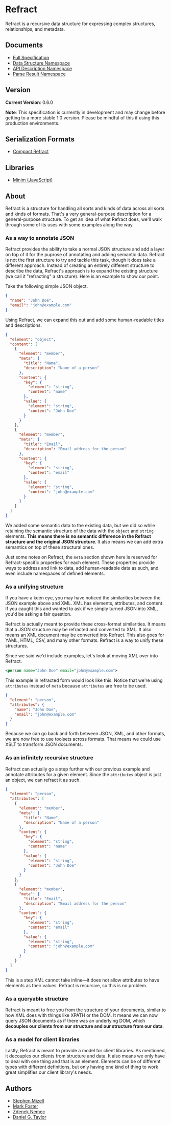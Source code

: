 # Refract

Refract is a recursive data structure for expressing complex structures, relationships, and metadata.

## Documents

- [Full Specification](refract-spec.md)
- [Data Structure Namespace](namespaces/data-structure-namespace.md)
- [API Description Namespace](namespaces/api-description-namespace.md)
- [Parse Result Namespace](namespaces/parse-result-namespace.md)

## Version

**Current Version**: 0.6.0

**Note**: This specification is currently in development and may change before getting to a more stable 1.0 version. Please be mindful of this if using this production environments.

## Serialization Formats

- [Compact Refract](formats/compact-refract.md)

## Libraries

- [Minim (JavaScript)](https://github.com/smizell/minim)

## About

Refract is a structure for handling all sorts and kinds of data across all sorts and kinds of formats. That's a very general-purpose description for a general-purpose structure. To get an idea of what Refract does, we'll walk through some of its uses with some examples along the way.

### As a way to annotate JSON

Refract provides the ability to take a normal JSON structure and add a layer on top of it for the puprose of annotating and adding semantic data. Refract is not the first structure to try and tackle this task, though it does take a different approach. Instead of creating an entirely different structure to describe the data, Refract's approach is to expand the existing structure (we call it "refracting" a structure). Here is an example to show our point.

Take the following simple JSON object.

```json
{
  "name": "John Doe",
  "email": "john@example.com"
}
```

Using Refract, we can expand this out and add some human-readable titles and descriptions.

```json
{
  "element": "object",
  "content": [
    {
      "element": "member",
      "meta": {
        "title": "Name",
        "description": "Name of a person"
      },
      "content": {
        "key": {
          "element": "string",
          "content": "name"
        },
        "value": {
          "element": "string",
          "content": "John Doe"
        }
      }
    },
    {
      "element": "member",
      "meta": {
        "title": "Email",
        "description": "Email address for the person"
      },
      "content": {
        "key": {
          "element": "string",
          "content": "email"
        },
        "value": {
          "element": "string",
          "content": "john@example.com"
        }
      }
    }
  ]
}
```

We added some semantic data to the existing data, but we did so while retaining the semantic structure of the data with the `object` and `string` elements. **This means there is no semantic difference in the Refract structure and the original JSON structure**. It also means we can add extra semantics on top of these structural ones.

Just some notes on Refract, the `meta` section shown here is reserved for Refract-specific properties for each element. These properties provide ways to address and link to data, add human-readable data as such, and even include namespaces of defined elements.

### As a unifying structure

If you have a keen eye, you may have noticed the similarities between the JSON example above and XML. XML has elements, attributes, and content. If you caught this and wanted to ask if we simply turned JSON into XML, you'd be asking a fair question.

Refract is actually meant to provide these cross-format similarities. It means that a JSON structure may be refracted and converted to XML. It also means an XML document may be converted into Refract. This also goes for YAML, HTML, CSV, and many other formats. Refract is a way to unify these structures.

Since we said we'd include examples, let's look at moving XML over into Refract.

```xml
<person name="John Doe" email="john@example.com">
```

This example in refracted form would look like this. Notice that we're using `attributes` instead of `meta` because `attributes` are free to be used.

```json
{
  "element": "person",
  "attributes": {
    "name": "John Doe",
    "email": "john@example.com"
  }
}
```

Because we can go back and forth between JSON, XML, and other formats, we are now free to use toolsets across formats. That means we could use XSLT to transform JSON documents.

### As an infinitely recursive structure

Refract can actually go a step further with our previous example and annotate attributes for a given element. Since the `attributes` object is just an object, we can refract it as such.

```json
{
  "element": "person",
  "attributes": [
    {
      "element": "member",
      "meta": {
        "title": "Name",
        "description": "Name of a person"
      },
      "content": {
        "key": {
          "element": "string",
          "content": "name"
        },
        "value": {
          "element": "string",
          "content": "John Doe"
        }
      }
    },
    {
      "element": "member",
      "meta": {
        "title": "Email",
        "description": "Email address for the person"
      },
      "content": {
        "key": {
          "element": "string",
          "content": "email"
        },
        "value": {
          "element": "string",
          "content": "john@example.com"
        }
      }
    }
  ]
}
```

This is a step XML cannot take inline—it does not allow attributes to have elements as their values. Refract is recursive, so this is no problem.

### As a queryable structure

Refract is meant to free you from the structure of your documents, similar to how XML does with things like XPATH or the DOM. It means we can now query JSON documents as if there was an underlying DOM, which **decouples our clients from our structure and our structure from our data**.

### As a model for client libraries

Lastly, Refract is meant to provide a model for client libraries. As mentioned, it decouples our clients from structure and data. It also means we only have to deal with one thing and that is an element. Elements can be of different types with different definitions, but only having one kind of thing to work great simplifies our client library's needs.

## Authors

- [Stephen Mizell](https://github.com/smizell)
- [Mark Foster](https://github.com/fosrias)
- [Zdenek Nemec](https://github.com/zdne)
- [Daniel G. Taylor](https://github.com/danielgtaylor)
